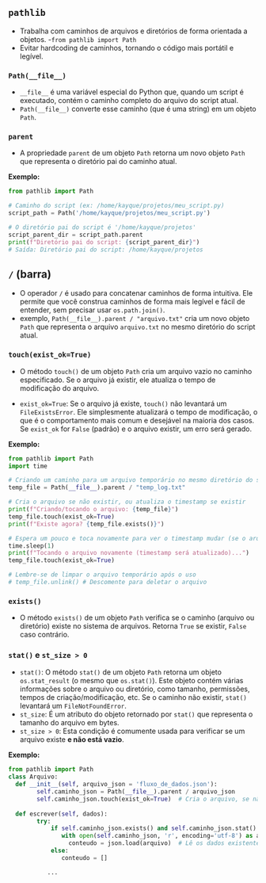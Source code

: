 ## `pathlib`
- Trabalha com caminhos de arquivos e diretórios de forma orientada a objetos. 
-`from pathlib import Path`
- Evitar hardcoding de caminhos, tornando o código mais portátil e legível.

### `Path(__file__)`
* `__file__` é uma variável especial do Python que, quando um script é executado, contém o caminho completo do arquivo do script atual.
* `Path(__file__)` converte esse caminho (que é uma string) em um objeto `Path`.

### `parent`
- A propriedade `parent` de um objeto `Path` retorna um novo objeto `Path` que representa o diretório pai do caminho atual.

**Exemplo:**

```python
from pathlib import Path

# Caminho do script (ex: /home/kayque/projetos/meu_script.py)
script_path = Path('/home/kayque/projetos/meu_script.py')

# O diretório pai do script é '/home/kayque/projetos'
script_parent_dir = script_path.parent
print(f"Diretório pai do script: {script_parent_dir}")
# Saída: Diretório pai do script: /home/kayque/projetos
```

## `/` (barra)
- O operador `/` é usado para concatenar caminhos de forma intuitiva. Ele permite que você construa caminhos de forma mais legível e fácil de entender, sem precisar usar `os.path.join()`.
- exemplo, `Path(__file__).parent / "arquivo.txt"` cria um novo objeto `Path` que representa o arquivo `arquivo.txt` no mesmo diretório do script atual.



### `touch(exist_ok=True)`

- O método `touch()` de um objeto `Path` cria um arquivo vazio no caminho especificado. Se o arquivo já existir, ele atualiza o tempo de modificação do arquivo.

* `exist_ok=True`: Se o arquivo já existe, `touch()` não levantará um `FileExistsError`. Ele simplesmente atualizará o tempo de modificação, o que é o comportamento mais comum e desejável na maioria dos casos. Se `exist_ok` for `False` (padrão) e o arquivo existir, um erro será gerado.

**Exemplo:**

```python
from pathlib import Path
import time

# Criando um caminho para um arquivo temporário no mesmo diretório do script
temp_file = Path(__file__).parent / "temp_log.txt"

# Cria o arquivo se não existir, ou atualiza o timestamp se existir
print(f"Criando/tocando o arquivo: {temp_file}")
temp_file.touch(exist_ok=True)
print(f"Existe agora? {temp_file.exists()}")

# Espera um pouco e toca novamente para ver o timestamp mudar (se o arquivo existir)
time.sleep(1)
print(f"Tocando o arquivo novamente (timestamp será atualizado)...")
temp_file.touch(exist_ok=True)

# Lembre-se de limpar o arquivo temporário após o uso
# temp_file.unlink() # Descomente para deletar o arquivo
```

### `exists()`
- O método `exists()` de um objeto `Path` verifica se o caminho (arquivo ou diretório) existe no sistema de arquivos. Retorna `True` se existir, `False` caso contrário.

### `stat()` e `st_size > 0`
* `stat()`: O método `stat()` de um objeto `Path` retorna um objeto `os.stat_result` (o mesmo que `os.stat()`). Este objeto contém várias informações sobre o arquivo ou diretório, como tamanho, permissões, tempos de criação/modificação, etc. Se o caminho não existir, `stat()` levantará um `FileNotFoundError`.
* `st_size`: É um atributo do objeto retornado por `stat()` que representa o tamanho do arquivo em bytes.
* `st_size > 0`: Esta condição é comumente usada para verificar se um arquivo existe **e não está vazio**.

**Exemplo:**
```python
from pathlib import Path
class Arquivo:
  def __init__(self, arquivo_json = 'fluxo_de_dados.json'):
        self.caminho_json = Path(__file__).parent / arquivo_json
        self.caminho_json.touch(exist_ok=True)  # Cria o arquivo, se não existir
    
  def escrever(self, dados):
        try: 
            if self.caminho_json.exists() and self.caminho_json.stat().st_size > 0:
               with open(self.caminho_json, 'r', encoding='utf-8') as arquivo:
                 conteudo = json.load(arquivo)  # Lê os dados existentes no arquivo JSON
            else:
               conteudo = []

           ...
```